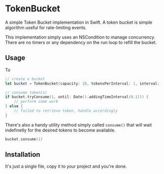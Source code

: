 # TokenBucket

A simple Token Bucket implementation in Swift. A token bucket is simple algorithm useful for rate-limiting events.

This implementation simply uses an NSCondition to manage concurrency. There are no timers or any dependency on the run loop to refill the bucket.

## Usage

To 

```swift
// create a bucket
let bucket = TokenBucket(capacity: 10, tokensPerInterval: 1, interval: 0.5)

// consume token(s)
if bucket.tryConsume(1, until: Date().addingTimeInterval(0.1))) {
    // perform some work
} else {
    // failed to retrieve token, handle accordingly
}

```

There's also a handy utility method simply called ```consume()``` that will wait indefinetly for the desired tokens to become available.

```swift
bucket.consume(1)
```

## Installation

It's just a single file, copy it to your project and you're done.

